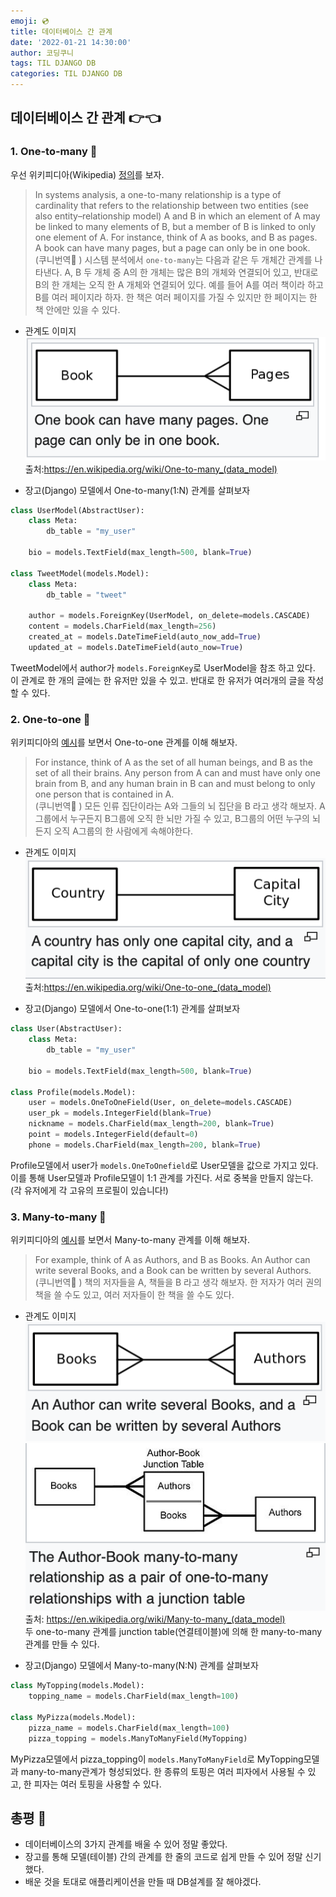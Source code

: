 ```yaml
---
emoji: 💿
title: 데이터베이스 간 관계
date: '2022-01-21 14:30:00'
author: 코딩쿠니
tags: TIL DJANGO DB
categories: TIL DJANGO DB
---
```


## 데이터베이스 간 관계 👉👈
### 1. One-to-many 📗
우선 위키피디아(Wikipedia) [정의](https://en.wikipedia.org/wiki/One-to-many_(data_model))를 보자.   
> In systems analysis, a one-to-many relationship is a type of cardinality that refers to the relationship between two entities (see also entity–relationship model) A and B in which an element of A may be linked to many elements of B, but a member of B is linked to only one element of A. For instance, think of A as books, and B as pages. A book can have many pages, but a page can only be in one book.   
(쿠니번역🤖 ) 시스템 분석에서 `one-to-many`는 다음과 같은 두 개체간 관계를 나타낸다. A, B 두 개체 중 A의 한 개체는 많은 B의 개체와 연결되어 있고, 반대로 B의 한 개체는 오직 한 A 개체와 연결되어 있다. 예를 들어 A를 여러 책이라 하고 B를 여러 페이지라 하자. 한 책은 여러 페이지를 가질 수 있지만 한 페이지는 한 책 안에만 있을 수 있다.   
* 관계도 이미지
  ![one-to-many](./one-to-many.png)
  출처:https://en.wikipedia.org/wiki/One-to-many_(data_model)   

* 장고(Django) 모델에서 One-to-many(1:N) 관계를 살펴보자
```python
class UserModel(AbstractUser):
    class Meta:
        db_table = "my_user"

    bio = models.TextField(max_length=500, blank=True)

class TweetModel(models.Model):
    class Meta:
        db_table = "tweet"
 
    author = models.ForeignKey(UserModel, on_delete=models.CASCADE)
    content = models.CharField(max_length=256)
    created_at = models.DateTimeField(auto_now_add=True)
    updated_at = models.DateTimeField(auto_now=True)
```
TweetModel에서 author가 `models.ForeignKey`로 UserModel을 참조 하고 있다. 이 관계로 한 개의 글에는 한 유저만 있을 수 있고. 반대로 한 유저가 여러개의 글을 작성할 수 있다.

### 2. One-to-one 🧠
위키피디아의 [예시](https://en.wikipedia.org/wiki/One-to-one_(data_model))를 보면서 One-to-one 관계를 이해 해보자.
> For instance, think of A as the set of all human beings, and B as the set of all their brains. Any person from A can and must have only one brain from B, and any human brain in B can and must belong to only one person that is contained in A.   
(쿠니번역🤖 ) 모든 인류 집단이라는 A와 그들의 뇌 집단을 B 라고 생각 해보자. A 그룹에서 누구든지 B그룹에 오직 한 뇌만 가질 수 있고, B그룹의 어떤 누구의 뇌든지 오직 A그룹의 한 사람에게 속해야한다. 

* 관계도 이미지
![one-to-one](./one-to-one.png)
출처:https://en.wikipedia.org/wiki/One-to-one_(data_model)   

* 장고(Django) 모델에서 One-to-one(1:1) 관계를 살펴보자
```python
class User(AbstractUser):
    class Meta:
        db_table = "my_user"

    bio = models.TextField(max_length=500, blank=True)

class Profile(models.Model):
    user = models.OneToOneField(User, on_delete=models.CASCADE)
    user_pk = models.IntegerField(blank=True)
    nickname = models.CharField(max_length=200, blank=True)
    point = models.IntegerField(default=0)
    phone = models.CharField(max_length=200, blank=True)
```
Profile모델에서 user가 `models.OneToOnefield`로 User모델을 값으로 가지고 있다. 이를 통해 User모델과 Profile모델이 1:1 관계를 가진다. 서로 중복을 만들지 않는다. (각 유저에게 각 고유의 프로필이 있습니다!)

### 3. Many-to-many 🍕
위키피디아의 [예시](https://en.wikipedia.org/wiki/Many-to-many_(data_model))를 보면서 Many-to-many 관계를 이해 해보자.
> For example, think of A as Authors, and B as Books. An Author can write several Books, and a Book can be written by several Authors.   
(쿠니번역🤖 ) 책의 저자들을 A, 책들을 B 라고 생각 해보자. 한 저자가 여러 권의 책을 쓸 수도 있고, 여러 저자들이 한 책을 쓸 수도 있다.

* 관계도 이미지
![many-to-many1](./many-to-many1.png)     
![many-to-many2](./many-to-many2.png)
출처: https://en.wikipedia.org/wiki/Many-to-many_(data_model)   
두 one-to-many 관계를 junction table(연결테이블)에 의해 한 many-to-many 관계를 만들 수 있다.

* 장고(Django) 모델에서 Many-to-many(N:N) 관계를 살펴보자
```python
class MyTopping(models.Model):
    topping_name = models.CharField(max_length=100)

class MyPizza(models.Model):
    pizza_name = models.CharField(max_length=100)
    pizza_topping = models.ManyToManyField(MyTopping)
```
MyPizza모델에서 pizza_topping이 `models.ManyToManyField`로 MyTopping모델과 many-to-many관계가 형성되었다. 한 종류의 토핑은 여러 피자에서 사용될 수 있고, 한 피자는 여러 토핑을 사용할 수 있다.

## 총평 🍍
* 데이터베이스의 3가지 관계를 배울 수 있어 정말 좋았다.
* 장고를 통해 모델(테이블) 간의 관계를 한 줄의 코드로 쉽게 만들 수 있어 정말 신기했다.
* 배운 것을 토대로 애플리케이션을 만들 때 DB설계를 잘 해야겠다.

 ```toc
 ```